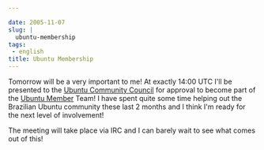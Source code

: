 ```yaml
---

date: 2005-11-07
slug: |
  ubuntu-membership
tags:
 - english
title: Ubuntu Membership
---
```


Tomorrow will be a very important to me! At exactly 14:00 UTC I'll be
presented to the [Ubuntu Community
Council](https://launchpad.net/people/communitycouncil) for approval to
become part of the [Ubuntu
Member](https://launchpad.net/people/ubuntumembers) Team! I have spent
quite some time helping out the Brazilian Ubuntu community these last 2
months and I think I'm ready for the next level of involvement!

The meeting will take place via IRC and I can barely wait to see what
comes out of this!
